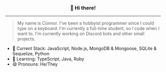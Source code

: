<h3 align="center">👋 Hi there!</h3>

---

> My name is Connor. I've been a hobbyist programmer since I could type on a keyboard. I'm currently a full-time student, so I code when I want to. I'm currently working on Discord bots and other small projects.

- 🧰 Current Stack: JavaScript, Node.js, MongoDB & Mongoose, SQLite & Sequelize, Python
- 🔭 Learning: TypeScript, Java, Ruby
- 😄 Pronouns: He/They
